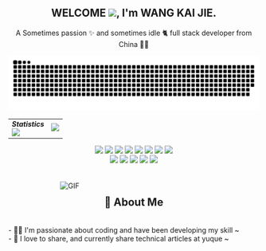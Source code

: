 <p align="center">
  <h2 height="200px" align="center">
    WELCOME <img src="https://cdn.jsdelivr.net/gh/MaleWeb/picture/images/techblog/hi.gif" width="25">, I'm WANG KAI JIE.
  </h2>
   <p align="center">A Sometimes passion ✨ and sometimes idle 🐈 full stack developer from China 👨‍💻</p>
</p>

<picture>
  <source media="(prefers-color-scheme: dark)" srcset="https://raw.githubusercontent.com/WANG-KAI-JIE/WANG-KAI-JIE/output/github-contribution-grid-snake-dark.svg" />
  <source media="(prefers-color-scheme: light)" srcset="https://raw.githubusercontent.com/WANG-KAI-JIE/WANG-KAI-JIE/output/github-contribution-grid-snake.svg" />
  <img alt="github-snake" src="https://raw.githubusercontent.com/WANG-KAI-JIE/WANG-KAI-JIE/output/github-contribution-grid-snake.svg" />
</picture> 

<!-- 统计卡片, see: https://github.com/anuraghazra/github-readme-stats -->
<table align="center">
  <tr>
    <td align="center">
      <div><b><em><spam>Statistics</spam></em></b></div>
      <img align="left" src="./output/metrics.plugin.isocalendar.svg" />
    </td>
    <td align="left">
      <img src="https://github-readme-stats.vercel.app/api?username=WANG-KAI-JIE&hide_border=true&show_icons=true&theme=dark&bg_color=00000000"/>
    </td>
  </tr>
</table>



<div align="center">
  <img src="https://img.shields.io/badge/-JavaScript-f6da1c?style=flat&logo=javascript&logoColor=white">
  <img src="https://img.shields.io/badge/-TypeScript-2b6dbf?style=flat&logo=typescript&logoColor=white">
  <img src="https://img.shields.io/badge/-React-00b4ce?style=flat&logo=react&logoColor=white">
  <img src="https://img.shields.io/badge/-Node.js-3C873A?style=flat&logo=Node.js&logoColor=white">
  <img src="https://img.shields.io/badge/-Koa-33333D?style=flat&logo=koa&logoColor=white">
  <img src="https://img.shields.io/badge/-Less-bf608e?style=flat&logo=less&logoColor=white">
  <img src="https://img.shields.io/badge/-Sass-b37feb?style=flat&logo=sass&logoColor=white">
  <img src="https://img.shields.io/badge/-Graphql-cf1322?style=flat&logo=graphql&logoColor=white">
</div>
<div align="center">
  <img src="https://img.shields.io/badge/-Git-ee462c?style=flat&logo=git&logoColor=white">
  <img src="https://img.shields.io/badge/-Docker-218bea?style=flat&logo=docker&logoColor=white">
  <img src="https://img.shields.io/badge/-Github-black?style=flat&logo=github">
  <img src="https://img.shields.io/badge/-Webpack-%232C3A42?style=flat-square&logo=webpack">
  <img src="https://img.shields.io/badge/-ESLint-%234B32C3?style=flat-square&logo=eslint">
</div>
<br />
<br />
<img align="right" alt="GIF" src="https://fatcat666.oss-cn-nanjing.aliyuncs.com/image/202302250942314.png" width="400"/>
<h2 height="200px" align="center">🎉 About Me</h2>
<br />
- 👨‍💻 I'm passionate about coding and have been developing my skill ~
<br />
- 👻 I love to share, and currently share technical articles at yuque ~

